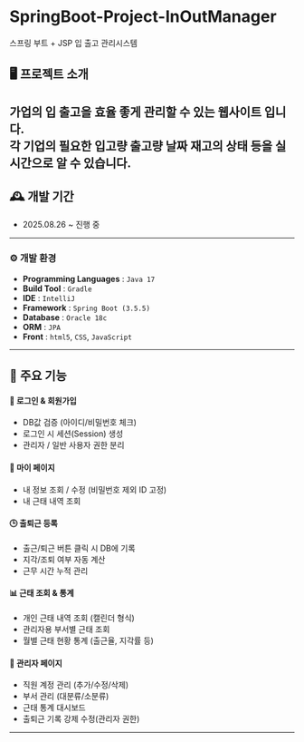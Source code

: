 # SpringBoot-Project-InOutManager
스프링 부트 + JSP 입 출고 관리시스템

## 🖥️ 프로젝트 소개
가업의 입 출고을 효율 좋게 관리할 수 있는 웹사이트 입니다.  
각 기업의 필요한 입고량 출고량 날짜 재고의 상태 등을 실시간으로 알 수 있습니다.
---

## 🕰️ 개발 기간
* 2025.08.26 ~ 진행 중

---
### ⚙️ 개발 환경
- **Programming Languages** : `Java 17`  
- **Build Tool** : `Gradle`  
- **IDE** : `IntelliJ`  
- **Framework** : `Spring Boot (3.5.5)`  
- **Database** : `Oracle 18c` 
- **ORM** : `JPA`  
- **Front** : `html5`, `CSS`, `JavaScript`  

---

## 📌 주요 기능  

#### 🔐 로그인 & 회원가입
- DB값 검증 (아이디/비밀번호 체크)  
- 로그인 시 세션(Session) 생성  
- 관리자 / 일반 사용자 권한 분리  

#### 👤 마이 페이지
- 내 정보 조회 / 수정 (비밀번호 제외 ID 고정)  
- 내 근태 내역 조회  

#### 🕒 출퇴근 등록
- 출근/퇴근 버튼 클릭 시 DB에 기록  
- 지각/조퇴 여부 자동 계산  
- 근무 시간 누적 관리  

#### 📊 근태 조회 & 통계
- 개인 근태 내역 조회 (캘린더 형식)  
- 관리자용 부서별 근태 조회  
- 월별 근태 현황 통계 (출근율, 지각률 등)  

#### 📑 관리자 페이지
- 직원 계정 관리 (추가/수정/삭제)  
- 부서 관리 (대분류/소분류)  
- 근태 통계 대시보드  
- 출퇴근 기록 강제 수정(관리자 권한)  

---

